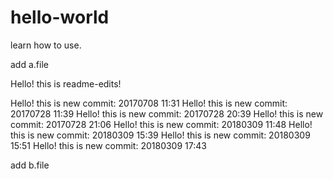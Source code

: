 # hello-world
learn how to use.

add a.file

Hello! this is readme-edits!

Hello! this is new commit: 20170708 11:31
Hello! this is new commit: 20170728 11:39
Hello! this is new commit: 20170728 20:39
Hello! this is new commit: 20170728 21:06
Hello! this is new commit: 20180309 11:48
Hello! this is new commit: 20180309 15:39
Hello! this is new commit: 20180309 15:51
Hello! this is new commit: 20180309 17:43

add b.file
